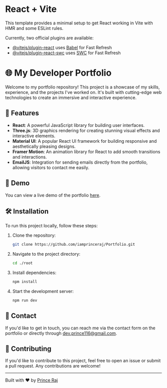 # React + Vite

This template provides a minimal setup to get React working in Vite with HMR and some ESLint rules.

Currently, two official plugins are available:

- [@vitejs/plugin-react](https://github.com/vitejs/vite-plugin-react/blob/main/packages/plugin-react/README.md) uses [Babel](https://babeljs.io/) for Fast Refresh
- [@vitejs/plugin-react-swc](https://github.com/vitejs/vite-plugin-react-swc) uses [SWC](https://swc.rs/) for Fast Refresh

# 🌐 My Developer Portfolio

Welcome to my portfolio repository! This project is a showcase of my skills, experience, and the projects I've worked on. It's built with cutting-edge web technologies to create an immersive and interactive experience.

## 🚀 Features

- **React**: A powerful JavaScript library for building user interfaces.
- **Three.js**: 3D graphics rendering for creating stunning visual effects and interactive elements.
- **Material UI**: A popular React UI framework for building responsive and aesthetically pleasing designs.
- **Framer Motion**: An animation library for React to add smooth transitions and interactions.
- **EmailJS**: Integration for sending emails directly from the portfolio, allowing visitors to contact me easily.

## 🎨 Demo

You can view a live demo of the portfolio [here](https://portfolio-three-lovat-41.vercel.app/).

## 🛠️ Installation

To run this project locally, follow these steps:

1. Clone the repository:
    ```bash
    git clone https://github.com/iamprinceraj/Portfolio.git
    ```
2. Navigate to the project directory:
    ```bash
    cd ./root
    ```
3. Install dependencies:
    ```bash
    npm install
    ```
4. Start the development server:
    ```bash
    npm run dev
    ```

## 📧 Contact

If you'd like to get in touch, you can reach me via the contact form on the portfolio or directly through dev.prince116@gmail.com.

## 🤝 Contributing

If you'd like to contribute to this project, feel free to open an issue or submit a pull request. Any contributions are welcome!



---

Built with ❤️ by [Prince Raj](https://portfolio-three-lovat-41.vercel.app/)


